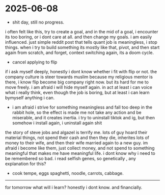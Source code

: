 # 2025-06-08

- shit day, still no progress.

i often felt like this, try to create a goal, and in the mid of a goal, i encounter its too boring, or i dont care at all. and then change my goals. i am easily influenced. just simple reddit post that tells quant job is meaningless, i stop things. when i try to build something its mostly like that, pivot, and then start again from scratch, and forget, context switching again, its a doom cycle. 

- cancel applying to flip

if i ask myself deeply, honestly i dont know whether i fit with flip or not. the company culture is steer towards muslim because my religious mentor is there, i know flip become big company right now. but its hard for me to move freely. i am afraid i will hide myself again. in act at least i can voice what i really think, even though the job is boring, but at least i can learn bymyself anything i can. 

- i am afraid i strive for something meaningless and fall too deep in the rabbit hole, so the effect is made me not take any action and be miserable, and it creates inertia. i try to uninstall tiktok and ig, but then somehow i install again, i uninstall again shit

the story of steve jobs and algazel is terrify me. lots of guy hoard their material things, not spend their cash and then they die, inherites lots of money to their wife, and then their wife married again to a new guy. im afraid i become like them, just collect money, and not spend to something meaningful that makes me have meaningful life. i dont know why i need to be remembered so bad. i read selfish genes, so genetically , any explanation for this?


- cook tempe, eggs spaghetti, noodle, carrots, cabbage.

---

for tomorrow what will i learn? honestly i dont know. and financially.


